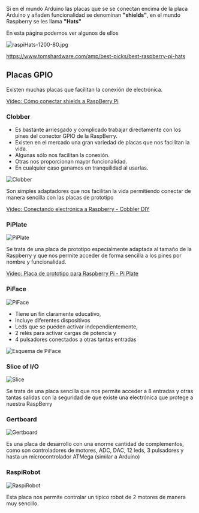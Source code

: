 
Si en el mundo Arduino las placas que se se conectan encima de la placa Arduino y añaden funcionalidad se denominan **"shields"**, en el mundo Raspberry se les llama **"Hats"**

En esta página podemos ver algunos de ellos

![raspiHats-1200-80.jpg](./images/raspiHats-1200-80.jpg)

https://www.tomshardware.com/amp/best-picks/best-raspberry-pi-hats

## Placas GPIO

Existen muchas placas que facilitan la conexión de electrónica.

[Vídeo: Cómo conectar shields a RaspBerry Pi](https://www.youtube.com/watch?v=J9ZolkLrbdg)

### Clobber

* Es bastante arriesgado y complicado trabajar directamente con los pines del conector GPIO de la RaspBerry.
* Existen en el mercado una gran variedad de placas que nos facilitan la vida.
* Algunas sólo nos facilitan la conexión.
* Otras nos proporcionan mayor funcionalidad.
* En cualquier caso ganamos en tranquilidad al usarlas.


![Clobber](./images/clobber.jpg)

Son simples adaptadores que nos facilitan la vida permitiendo conectar de manera sencilla con las placas de prototipo


[Vídeo: Conectando electrónica a Raspberry - Cobbler DIY](https://youtu.be/CyNVsgw-t3U?list=PLDxBiw1MlK6SqyPGhhox9WlsximiNrcgK)


### PiPlate

![PiPlate](./images/piplate.png)

Se trata de una placa de prototipo especialmente adaptada al tamaño de la Raspberry y que nos permite acceder de forma sencilla a los pines por nombre y funcionalidad.

[Video: Placa de prototipo para Raspberry Pi - Pi Plate](https://youtu.be/AB50mlF0ikU?list=PLDxBiw1MlK6SqyPGhhox9WlsximiNrcgK)


### PiFace

![PiFace](./images/piface.png)

* Tiene un fin claramente educativo,
* Incluye diferentes dispositivos
* Leds que se pueden activar independientemente,
* 2 relés para activar cargas de potencia y
* 4 pulsadores conectados a otras tantas entradas

![Esquema de PiFace](./images/esquemapiface.png)

### Slice of I/O

![Slice](./images/slice.png)

Se trata de una placa sencilla que nos permite acceder a 8 entradas y otras tantas salidas con la seguridad de que existe una electrónica que protege a nuestra RaspBerry

### Gertboard

![Gertboard](./images/gertboard.png)

Es una placa de desarrollo con una enorme cantidad de complementos, como son controladores de motores, ADC, DAC, 12 leds, 3 pulsadores y hasta un microcontrolador ATMega (similar a Arduino)

### RaspiRobot

![RaspiRobot](./images/raspirobot.png)

Esta placa nos permite controlar un típico robot de 2 motores de manera muy sencillo. 
